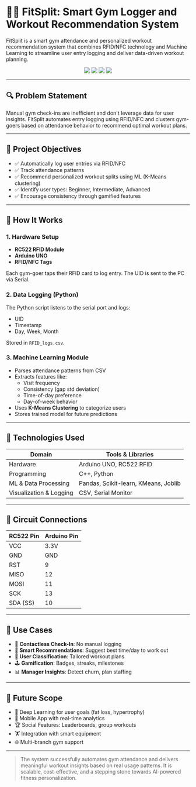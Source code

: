 # 🏋️‍♂️ FitSplit: Smart Gym Logger and Workout Recommendation System

FitSplit is a smart gym attendance and personalized workout recommendation system that combines RFID/NFC technology and Machine Learning to streamline user entry logging and deliver data-driven workout planning.

<div align="center">
  <img src="https://img.shields.io/badge/Platform-Arduino-blue" />
  <img src="https://img.shields.io/badge/Machine%20Learning-KMeans-yellow" />
  <img src="https://img.shields.io/badge/Language-Python%20%7C%20C++-critical" />
  <img src="https://img.shields.io/badge/Hardware-RFID/NFC-orange" />
</div>

---

## 🔍 Problem Statement

Manual gym check-ins are inefficient and don't leverage data for user insights. FitSplit automates entry logging using RFID/NFC and clusters gym-goers based on attendance behavior to recommend optimal workout plans.

---

## 🎯 Project Objectives

- ✅ Automatically log user entries via RFID/NFC
- ✅ Track attendance patterns
- ✅ Recommend personalized workout splits using ML (K-Means clustering)
- ✅ Identify user types: Beginner, Intermediate, Advanced
- ✅ Encourage consistency through gamified features

---

## 🧠 How It Works

### 1. **Hardware Setup**
- **RC522 RFID Module**
- **Arduino UNO**
- **RFID/NFC Tags**

Each gym-goer taps their RFID card to log entry. The UID is sent to the PC via Serial.

### 2. **Data Logging (Python)**
The Python script listens to the serial port and logs:
- UID
- Timestamp
- Day, Week, Month

Stored in `RFID_logs.csv`.

### 3. **Machine Learning Module**
- Parses attendance patterns from CSV
- Extracts features like:
  - Visit frequency
  - Consistency (gap std deviation)
  - Time-of-day preference
  - Day-of-week behavior
- Uses **K-Means Clustering** to categorize users
- Stores trained model for future predictions

---

## 🧰 Technologies Used

| Domain | Tools & Libraries |
|--------|-------------------|
| Hardware | Arduino UNO, RC522 RFID |
| Programming | C++, Python |
| ML & Data Processing | Pandas, Scikit-learn, KMeans, Joblib |
| Visualization & Logging | CSV, Serial Monitor |

---

## 📸 Circuit Connections

| RC522 Pin | Arduino Pin |
|-----------|-------------|
| VCC       | 3.3V        |
| GND       | GND         |
| RST       | 9           |
| MISO      | 12          |
| MOSI      | 11          |
| SCK       | 13          |
| SDA (SS)  | 10          |

---

## 🚀 Use Cases

- 🛂 **Contactless Check-In**: No manual logging
- 🧠 **Smart Recommendations**: Suggest best time/day to work out
- 🧩 **User Classification**: Tailored workout plans
- 🕹️ **Gamification**: Badges, streaks, milestones
- 📊 **Manager Insights**: Detect churn, plan staffing

---

## 🔮 Future Scope

- 🤖 Deep Learning for user goals (fat loss, hypertrophy)
- 📱 Mobile App with real-time analytics
- 🏆 Social Features: Leaderboards, group workouts
- 🏋️ Integration with smart equipment
- 🌐 Multi-branch gym support

---


> The system successfully automates gym attendance and delivers meaningful workout insights based on real usage patterns. It is scalable, cost-effective, and a stepping stone towards AI-powered fitness personalization.
